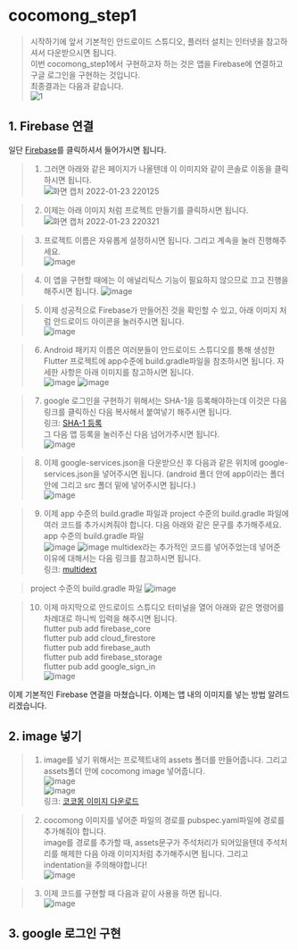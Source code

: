 # cocomong_step1

> 시작하기에 앞서 기본적인 안드로이드 스튜디오, 플러터 설치는 인터넷을 참고하셔서 다운받으시면 됩니다.   
> 이번 cocomong_step1에서 구현하고자 하는 것은 앱을 Firebase에 연결하고 구글 로그인을 구현하는 것입니다.   
> 최종결과는 다음과 같습니다.   
> ![1](https://user-images.githubusercontent.com/63987139/150679050-0d521f32-dc38-472e-85f5-250b296369ff.png)   

## 1. Firebase 연결
일단 [Firebase](https://www.google.com/aclk?sa=l&ai=DChcSEwjejfnO9sf1AhUXWmAKHfxwD1cYABABGgJ0bQ&sig=AOD64_0VCiLXprqYnzCwg7GsjoDrleZOew&q&adurl&ved=2ahUKEwjsy_HO9sf1AhVnk1YBHWP7B6sQ0Qx6BAgEEAE)를 클릭하셔서 들어가시면 됩니다.   
> 1) 그러면 아래와 같은 페이지가 나올텐데 이 이미지와 같이 콘솔로 이동을 클릭하시면 됩니다.   
![화면 캡처 2022-01-23 220125](https://user-images.githubusercontent.com/63987139/150679695-2d35df5e-9dcc-4963-b328-86fa5e1b26e7.png)   
   
> 2) 이제는 아래 이미지 처럼 프로젝트 만들기를 클릭하시면 됩니다.   
![화면 캡처 2022-01-23 220321](https://user-images.githubusercontent.com/63987139/150679773-e5f06fde-03ef-45f4-b5f5-1af7bdcd19bb.png)   
   
> 3) 프로젝트 이름은 자유롭게 설정하시면 됩니다. 그리고 계속을 눌러 진행해주세요.   
![image](https://user-images.githubusercontent.com/63987139/150679859-2f961389-a4a1-4dc7-b581-f337a7f5eb86.png)   
   
> 4) 이 앱을 구현할 때에는 이 애널리틱스 기능이 필요하지 않으므로 끄고 진행을 해주시면 됩니다.
![image](https://user-images.githubusercontent.com/63987139/150679973-6c5d24bd-16cb-4117-bfe0-2cf1602fd015.png)   
   
> 5) 이제 성공적으로 Firebase가 만들어진 것을 확인할 수 있고, 아래 이미지 처럼 안드로이드 아이콘을 눌러주시면 됩니다.   
![image](https://user-images.githubusercontent.com/63987139/150680128-66215f2f-13c5-4f7d-827b-42d191db44cf.png)   

> 6) Android 패키지 이름은 여러분들이 안드로이드 스튜디오를 통해 생성한 Flutter 프로젝트에 app수준에 build.gradle파일을 참조하시면 됩니다. 자세한 사항은 아래 이미지를 참고하시면 됩니다.   
![image](https://user-images.githubusercontent.com/63987139/150680438-5325f0ba-db8c-4dd4-b8df-d9f9673152bc.png) ![image](https://user-images.githubusercontent.com/63987139/150680609-14f5303d-b684-4086-ab89-5e130d0c24b7.png)   
   
> 7) google 로그인을 구현하기 위해서는 SHA-1을 등록해야하는데 이것은 다음 링크를 클릭하신 다음 복사해서 붙여넣기 해주시면 됩니다.   
> 링크: [SHA-1 등록](https://prince-mint.tistory.com/11)   
> 그 다음 앱 등록을 눌러주신 다음 넘어가주시면 됩니다.   
![image](https://user-images.githubusercontent.com/63987139/150680721-01d12962-ad27-4b26-8036-1252942dd30a.png)   
   
> 8) 이제 google-services.json을 다운받으신 후 다음과 같은 위치에 google-services.json을 넣어주시면 됩니다. (android 폴더 안에 app이라는 폴더 안에 그리고 src 폴더 밑에 넣어주시면 됩니다.)   
![image](https://user-images.githubusercontent.com/63987139/150681231-cfcdb277-66a2-4ac0-99b3-769d75ad450e.png)   
   
> 9) 이제 app 수준의 build.gradle 파일과 project 수준의 build.gradle 파일에 여러 코드를 추가시켜줘야 합니다. 다음 아래와 같은 문구를 추가해주세요.   
> app 수준의 build.gradle 파일   
![image](https://user-images.githubusercontent.com/63987139/150681728-f6061e54-3a22-4376-8a9f-10ff5e4b0283.png)
![image](https://user-images.githubusercontent.com/63987139/150681818-755c59e4-629b-4bc3-8b41-f872a00527b9.png)
> multidex라는 추가적인 코드를 넣어주었는데 넣어준 이유에 대해서는 다음 링크를 참고하시면 됩니다.   
> 링크: [multidext](https://paulaner80.tistory.com/entry/Execution-failed-for-task-appmergeDexDebug)   

> project 수준의 build.gradle 파일
![image](https://user-images.githubusercontent.com/63987139/150681968-f0bc7c9b-ca0a-46df-85f5-8a44c31d8af1.png)   

> 10) 이제 마지막으로 안드로이드 스튜디오 터미널을 열어 아래와 같은 명령어를 차례대로 하니씩 입력을 해주시면 됩니다.   
> flutter pub add firebase_core   
> flutter pub add cloud_firestore   
> flutter pub add firebase_auth   
> flutter pub add firebase_storage   
> flutter pub add google_sign_in   
![image](https://user-images.githubusercontent.com/63987139/150682062-8918f67d-fc46-4bd4-81ec-f567a01d1612.png)   
   
   
이제 기본적인 Firebase 연결을 마쳤습니다. 이제는 앱 내의 이미지를 넣는 방법 알려드리겠습니다.   
   
   
   
## 2. image 넣기
> 1) image를 넣기 위해서는 프로젝트내의 assets 폴더를 만들어줍니다. 그리고 assets폴더 안에 cocomong image 넣어줍니다.   
![image](https://user-images.githubusercontent.com/63987139/150682733-0329cf2d-0cce-4af5-8cac-c78ea21b8f27.png)   
![image](https://user-images.githubusercontent.com/63987139/150682774-a4023fb7-f9bc-4e6c-99f3-ece3d1d007c6.png)   
> 링크: [코코몽 이미지 다운로드](https://drive.google.com/file/d/1kL1XoaudKOinR-UMxWqiJU21UXs_Qx_W/view?usp=sharing)  

   
   
> 2) cocomong 이미지를 넣어준 파일의 경로를 pubspec.yaml파일에 경로를 추가해줘야 합니다.   
> image를 경로를 추가할 때, assets문구가 주석처리가 되어있을텐데 주석처리를 해제한 다음 아래 이미지처럼 추가해주시면 됩니다. 그리고 indentation을 주의해야합니다!   
![image](https://user-images.githubusercontent.com/63987139/150682998-17488808-e02e-469e-a8d0-5e9fcdf00c59.png)

> 3) 이제 코드를 구현할 때 다음과 같이 사용을 하면 됩니다.   
![image](https://user-images.githubusercontent.com/63987139/150683128-0a83f375-68de-4194-85bd-92be7b59605c.png)   


## 3. google 로그인 구현
